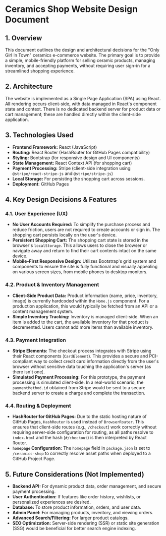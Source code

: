 # Ceramics Shop Website Design Document

## 1. Overview

This document outlines the design and architectural decisions for the "Only Girl In Town" ceramics e-commerce website. The primary goal is to provide a simple, mobile-friendly platform for selling ceramic products, managing inventory, and accepting payments, without requiring user sign-in for a streamlined shopping experience.

## 2. Architecture

The website is implemented as a Single Page Application (SPA) using React. All rendering occurs client-side, with data managed in React's component state and context. There is no dedicated backend server for product data or cart management; these are handled directly within the client-side application.

## 3. Technologies Used

*   **Frontend Framework:** React (JavaScript)
*   **Routing:** React Router (HashRouter for GitHub Pages compatibility)
*   **Styling:** Bootstrap (for responsive design and UI components)
*   **State Management:** React Context API (for shopping cart)
*   **Payment Processing:** Stripe (client-side integration using `@stripe/react-stripe-js` and `@stripe/stripe-js`)
*   **Local Storage:** For persisting the shopping cart across sessions.
*   **Deployment:** GitHub Pages

## 4. Key Design Decisions & Features

### 4.1. User Experience (UX)

*   **No User Accounts Required:** To simplify the purchase process and reduce friction, users are not required to create accounts or sign in. The shopping cart persists locally on the user's device.
*   **Persistent Shopping Cart:** The shopping cart state is stored in the browser's `localStorage`. This allows users to close the browser or navigate away and return to find their cart contents intact on the same device.
*   **Mobile-First Responsive Design:** Utilizes Bootstrap's grid system and components to ensure the site is fully functional and visually appealing on various screen sizes, from mobile phones to desktop monitors.

### 4.2. Product & Inventory Management

*   **Client-Side Product Data:** Product information (name, price, inventory, image) is currently hardcoded within the `Home.js` component. For a production application, this would typically be fetched from an API or a content management system.
*   **Simple Inventory Tracking:** Inventory is managed client-side. When an item is added to the cart, the available inventory for that product is decremented. Users cannot add more items than available inventory.

### 4.3. Payment Integration

*   **Stripe Elements:** The checkout process integrates with Stripe using their React components (`CardElement`). This provides a secure and PCI-compliant way to collect credit card information directly from the user's browser without sensitive data touching the application's server (as there isn't one).
*   **Simulated Payment Processing:** For this prototype, the payment processing is simulated client-side. In a real-world scenario, the `paymentMethod.id` obtained from Stripe would be sent to a secure backend server to create a charge and complete the transaction.

### 4.4. Routing & Deployment

*   **HashRouter for GitHub Pages:** Due to the static hosting nature of GitHub Pages, `HashRouter` is used instead of `BrowserRouter`. This ensures that client-side routes (e.g., `/checkout`) work correctly without requiring server-side configuration for routing, as all paths resolve to `index.html` and the hash (`#/checkout`) is then interpreted by React Router.
*   **`homepage` Configuration:** The `homepage` field in `package.json` is set to `/ceramics-shop` to correctly resolve asset paths when deployed to a GitHub Project Page.

## 5. Future Considerations (Not Implemented)

*   **Backend API:** For dynamic product data, order management, and secure payment processing.
*   **User Authentication:** If features like order history, wishlists, or personalized experiences are desired.
*   **Database:** To store product information, orders, and user data.
*   **Admin Panel:** For managing products, inventory, and viewing orders.
*   **Advanced Search/Filtering:** For larger product catalogs.
*   **SEO Optimization:** Server-side rendering (SSR) or static site generation (SSG) would be beneficial for better search engine indexing.
